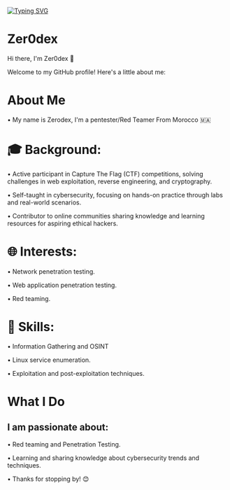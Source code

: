[![Typing SVG](https://readme-typing-svg.demolab.com?font=Fira+Code&weight=500&size=30&pause=1000&color=009C13&vCenter=true&width=435&lines=Zer0dex+is+Here;Welcome+To+My+Profile)](https://git.io/typing-svg)
# Zer0dex
Hi there, I'm Zer0dex 👋

Welcome to my GitHub profile! Here's a little about me:

# About Me

• My name is Zerodex, I'm a pentester/Red Teamer From Morocco 🇲🇦


# 🎓 Background:

• Active participant in Capture The Flag (CTF) competitions, solving challenges in web exploitation, reverse engineering, and cryptography.

• Self-taught in cybersecurity, focusing on hands-on practice through labs and real-world scenarios.

• Contributor to online communities sharing knowledge and learning resources for aspiring ethical hackers.


# 🌐 Interests:

• Network penetration testing.

• Web application penetration testing.

• Red teaming.


# 🔧 Skills:

• Information Gathering and OSINT

• Linux service enumeration.

• Exploitation and post-exploitation techniques.


# What I Do

## I am passionate about:

• Red teaming and Penetration Testing.

• Learning and sharing knowledge about cybersecurity trends and techniques.

• Thanks for stopping by! 😊

